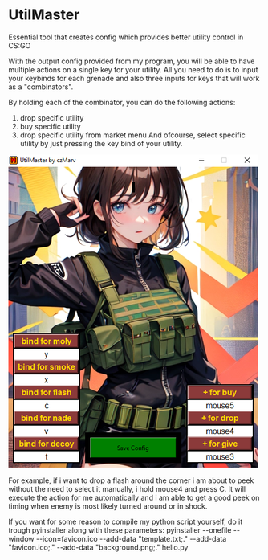 # UtilMaster
Essential tool that creates config which provides better utility control in CS:GO

With the output config provided from my program, you will be able to have multiple actions on a single key for your utility.
All you need to do is to input your keybinds for each grenade and also three inputs for keys that will work as a "combinators".

By holding each of the combinator, you can do the following actions:
1) drop specific utility
2) buy specific utility
3) drop specific utility from market menu
And ofcourse, select specific utility by just pressing the key bind of your utility.

![alt text](https://github.com/lmtdr/UtilMaster/blob/main/example.png?raw=true)

For example, if i want to drop a flash around the corner i am about to peek without the need to select it manually, i hold mouse4 and press C.
It will execute the action for me automatically and i am able to get a good peek on timing when enemy is most likely turned around or in shock.

If you want for some reason to compile my python script yourself, do it trough pyinstaller along with these parameters:
pyinstaller --onefile --window --icon=favicon.ico --add-data "template.txt;." --add-data "favicon.ico;." --add-data "background.png;." hello.py
